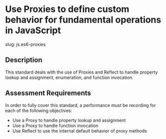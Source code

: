 
# Use Proxies to define custom behavior for fundamental operations in JavaScript

slug: js.es6-proxies

## Description
This standard deals with the use of Proxies and Reflect to handle property lookup and assignment, enumeration, and function invocation.

## Assessment Requirements
In order to fully cover this standard, a performance must be recording for each of the following objectives:

- Use a Proxy to handle property lookup and assignment
- Use a Proxy to handle function invocation
- Use Reflect to use the internal default behavior of proxy methods
